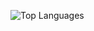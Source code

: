![Top Languages](https://github-readme-stats.vercel.app/api/top-langs/?username=vvulpes0&layout=compact)
